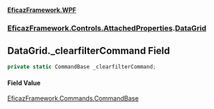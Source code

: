 #### [EficazFramework.WPF](EficazFrameworkWPF.md 'EficazFramework WPF')
### [EficazFramework.Controls.AttachedProperties](EficazFrameworkWPF.md#EficazFramework.Controls.AttachedProperties 'EficazFramework.Controls.AttachedProperties').[DataGrid](EficazFramework.Controls.AttachedProperties/DataGrid.md 'EficazFramework.Controls.AttachedProperties.DataGrid')

## DataGrid._clearfilterCommand Field

```csharp
private static CommandBase _clearfilterCommand;
```

#### Field Value
[EficazFramework.Commands.CommandBase](https://docs.microsoft.com/en-us/dotnet/api/EficazFramework.Commands.CommandBase 'EficazFramework.Commands.CommandBase')